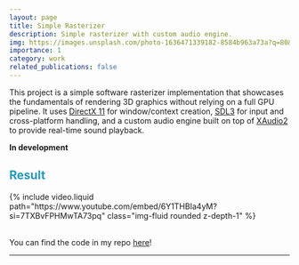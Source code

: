 ```yaml
---
layout: page
title: Simple Rasterizer
description: Simple rasterizer with custom audio engine.
img: https://images.unsplash.com/photo-1636471339182-8584b963a73a?q=80&w=2940&auto=format&fit=crop&ixlib=rb-4.1.0&ixid=M3wxMjA3fDB8MHxwaG90by1wYWdlfHx8fGVufDB8fHx8fA%3D%3D
importance: 1
category: work
related_publications: false
---
```


This project is a simple software rasterizer implementation that showcases the fundamentals of rendering 3D graphics without relying on a full GPU pipeline. It uses <a href="https://learn.microsoft.com/en-us/windows/win32/direct3d11/d3d11-graphics-reference">DirectX 11</a> for window/context creation, <a href="https://github.com/libsdl-org/SDL">SDL3</a> for input and cross-platform handling, and a custom audio engine built on top of <a href="https://learn.microsoft.com/en-us/windows/win32/xaudio2/xaudio2-introduction">XAudio2</a> to provide real-time sound playback. 

**In development**
 
 <h2 style="color: #2698ba;"> Result </h2>

<div class="container">
  <div class="row">
    <div class="col-sm col-12">
        {% include video.liquid path="https://www.youtube.com/embed/6Y1THBIa4yM?si=7TXBvFPHMwTA73pq" class="img-fluid rounded z-depth-1" %}
    </div>
  </div>
</div>
<br>

You can find the code in my repo <a href="https://github.com/migueahumada/SimpleRasterizer">here</a>!  



---
